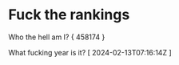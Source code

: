 # Fuck the rankings

Who the hell am I?
{ 458174 }

What fucking year is it?
[ 2024-02-13T07:16:14Z ]
